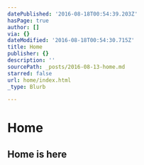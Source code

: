 ```yaml
---
datePublished: '2016-08-18T00:54:39.203Z'
hasPage: true
author: []
via: {}
dateModified: '2016-08-18T00:54:30.715Z'
title: Home
publisher: {}
description: ''
sourcePath: _posts/2016-08-13-home.md
starred: false
url: home/index.html
_type: Blurb

---
```

# Home

## Home is here